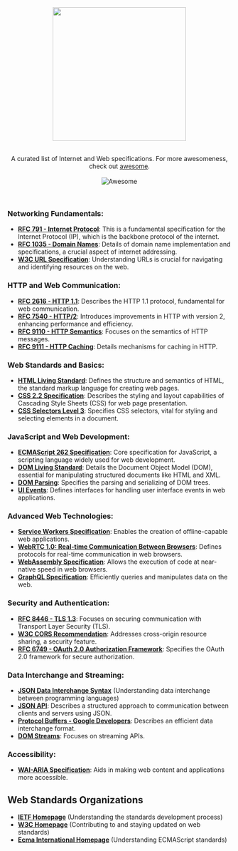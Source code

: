 <div align="center">
  <img width="300px" src="https://github.com/Alffonti/awesome-internet/assets/69361901/e2e87963-4e47-4ec1-b9e1-afbd74236061">
</div>
<br/>
<div align="center">

A curated list of Internet and Web specifications. For more awesomeness, check
out <a href="https://github.com/sindresorhus/awesome">awesome</a>.
<br/>
<br/>
<img src="https://cdn.rawgit.com/sindresorhus/awesome/d7305f38d29fed78fa85652e3a63e154dd8e8829/media/badge.svg" alt="Awesome"/>
</div>
<br/>

### Networking Fundamentals:
- **[RFC 791 - Internet Protocol](https://www.rfc-editor.org/rfc/rfc791.html)**: This is a fundamental specification for the Internet Protocol (IP), which is the backbone protocol of the internet.
- **[RFC 1035 - Domain Names](https://www.rfc-editor.org/rfc/rfc1035.html)**: Details of domain name implementation and specifications, a crucial aspect of internet addressing.
- **[W3C URL Specification](https://www.w3.org/Addressing/URL/url-spec.txt)**: Understanding URLs is crucial for navigating and identifying resources on the web.

### HTTP and Web Communication:
- **[RFC 2616 - HTTP 1.1](https://datatracker.ietf.org/doc/html/rfc2616)**: Describes the HTTP 1.1 protocol, fundamental for web communication.
- **[RFC 7540 - HTTP/2](https://httpwg.org/specs/rfc7540.html)**: Introduces improvements in HTTP with version 2, enhancing performance and efficiency.
- **[RFC 9110 - HTTP Semantics](https://www.rfc-editor.org/rfc/rfc9110.html)**: Focuses on the semantics of HTTP messages.
- **[RFC 9111 - HTTP Caching](https://www.rfc-editor.org/rfc/rfc9111.html)**: Details mechanisms for caching in HTTP.

### Web Standards and Basics:
- **[HTML Living Standard](https://html.spec.whatwg.org/)**: Defines the structure and semantics of HTML, the standard markup language for creating web pages.
- **[CSS 2.2 Specification](https://www.w3.org/TR/CSS22/)**: Describes the styling and layout capabilities of Cascading Style Sheets (CSS) for web page presentation.
- **[CSS Selectors Level 3](https://www.w3.org/TR/selectors-3/)**: Specifies CSS selectors, vital for styling and selecting elements in a document.

### JavaScript and Web Development:
- **[ECMAScript 262 Specification](https://262.ecma-international.org/)**: Core specification for JavaScript, a scripting language widely used for web development.
- **[DOM Living Standard](https://dom.spec.whatwg.org/)**: Details the Document Object Model (DOM), essential for manipulating structured documents like HTML and XML.
- **[DOM Parsing](https://w3c.github.io/DOM-Parsing/)**: Specifies the parsing and serializing of DOM trees.
- **[UI Events](https://www.w3.org/TR/uievents/)**: Defines interfaces for handling user interface events in web applications.

### Advanced Web Technologies:
- **[Service Workers Specification](https://www.w3.org/TR/service-workers/)**: Enables the creation of offline-capable web applications.
- **[WebRTC 1.0: Real-time Communication Between Browsers](https://www.w3.org/TR/webrtc/)**: Defines protocols for real-time communication in web browsers.
- **[WebAssembly Specification](https://webassembly.github.io/spec/)**: Allows the execution of code at near-native speed in web browsers.
- **[GraphQL Specification](https://spec.graphql.org/)**: Efficiently queries and manipulates data on the web.

### Security and Authentication:
- **[RFC 8446 - TLS 1.3](https://datatracker.ietf.org/doc/html/rfc8446)**: Focuses on securing communication with Transport Layer Security (TLS).
- **[W3C CORS Recommendation](https://www.w3.org/TR/cors/)**: Addresses cross-origin resource sharing, a security feature.
- **[RFC 6749 - OAuth 2.0 Authorization Framework](https://datatracker.ietf.org/doc/html/rfc6749)**: Specifies the OAuth 2.0 framework for secure authorization.

### Data Interchange and Streaming:
- **[JSON Data Interchange Syntax](https://www.ecma-international.org/wp-content/uploads/ECMA-404_2nd_edition_december_2017.pdf)** (Understanding data interchange between programming languages)
- **[JSON API](https://jsonapi.org/)**: Describes a structured approach to communication between clients and servers using JSON.
- **[Protocol Buffers - Google Developers](https://developers.google.com/protocol-buffers)**: Describes an efficient data interchange format.
- **[DOM Streams](https://streams.spec.whatwg.org/)**: Focuses on streaming APIs.

### Accessibility:
- **[WAI-ARIA Specification](https://www.w3.org/TR/wai-aria/)**: Aids in making web content and applications more accessible.

## Web Standards Organizations
- **[IETF Homepage](https://www.ietf.org/)** (Understanding the standards development process)
- **[W3C Homepage](https://www.w3.org/)** (Contributing to and staying updated on web standards)
- **[Ecma International Homepage](https://www.ecma-international.org/)** (Understanding ECMAScript standards)
